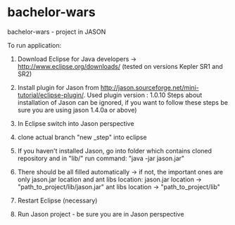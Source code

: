 bachelor-wars
=============

bachelor-wars - project in JASON

To run application:

1. Download Eclipse for Java developers -> http://www.eclipse.org/downloads/ (tested on versions Kepler SR1 and SR2)

2. Install plugin for Jason from http://jason.sourceforge.net/mini-tutorial/eclipse-plugin/. Used plugin version : 1.0.10 Steps about installation of Jason can be ignored, if you want to follow these steps be sure you are using jason 1.4.0a or above)

3. In Eclipse switch into Jason perspective

4. clone actual branch "new _step" into eclipse

5. If you haven't installed Jason, go into folder which contains cloned repository and in "lib/" run command:
  "java -jar jason.jar"
  
6. There should be all filled automatically -> if not, the important ones are only jason.jar location and ant libs location:
  jason.jar location -> "path_to_project/lib/jason.jar"
  ant libs location -> "path_to_project/lib"
  
7. Restart Eclipse (necessary)

8. Run Jason project - be sure you are in Jason perspective
